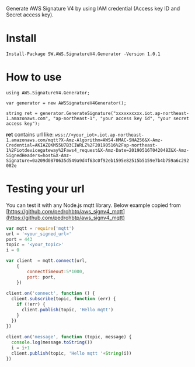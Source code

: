 Generate AWS Signature V4 by using IAM credential (Access key ID and Secret access key).
# Install
```Install-Package SW.AWS.SignatureV4.Generator -Version 1.0.1```

# How to use
`using AWS.SignatureV4.Generator;`

```var generator = new AWSSignatureV4Generator();```

```string ret = generator.GenerateSignature("xxxxxxxxxx.iot.ap-northeast-1.amazonaws.com", "ap-northeast-1", "your access key id", "your secret access key");```

**ret** contains url like: 
```wss://<your_iot>.iot.ap-northeast-1.amazonaws.com/mqtt?X-Amz-Algorithm=AWS4-HMAC-SHA256&X-Amz-Credential=AKIAZQKM55U7B3CIWRLZ%2F20190516%2Fap-northeast-1%2Fiotdevicegateway%2Faws4_request&X-Amz-Date=20190516T042048Z&X-Amz-SignedHeaders=host&X-Amz-Signature=0a209d0870635d549a9d4f63c0f92eb1595e82515b5159e7b4b759a6c292082e```

# Testing your url

You can test it with any Node.js mqtt library.
Below example copied from [https://github.com/pedrohbtp/aws_signv4_mqtt](https://github.com/pedrohbtp/aws_signv4_mqtt)

```javascript
var mqtt = require('mqtt')
url = '<your_signed_url>'
port = 443
topic = '<your_topic>'
i = 0

var client  = mqtt.connect(url,
    {
        connectTimeout:5*1000,
        port: port,
    })
 
client.on('connect', function () {
  client.subscribe(topic, function (err) {
    if (!err) {
      client.publish(topic, 'Hello mqtt')
    }
  })
})
 
client.on('message', function (topic, message) {
  console.log(message.toString())
  i = i+1
  client.publish(topic, 'Hello mqtt '+String(i))
})
```
